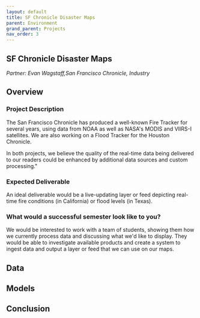 ```yaml
---
layout: default
title: SF Chronicle Disaster Maps
parent: Environment
grand_parent: Projects 
nav_order: 3
---
```



## SF Chronicle Disaster Maps
*Partner: Evan Wagstaff,San Francisco Chronicle, Industry*

## Overview
### Project Description
The San Francisco Chronicle has produced a well-known Fire Tracker for several years, using data from NOAA as well as NASA's MODIS and VIIRS-I satellites. We are also working on a Flood Tracker for the Houston Chronicle. 

In both projects, we believe the quality of the real-time data being delivered to our readers could be enhanced by additional data sources and custom processing."
### Expected Deliverable
An ideal deliverable would be a live-updating layer or feed depicting real-time fire conditions (in California) or flood levels (in Texas).
### What would a successful semester look like to you?
We would be interested to work with a team of students, showing them how we currently process data and discussing what we'd like to display. They would be able to investigate available products and create a system to ingest data and output a layer or feed that we can use on our maps. 


## Data

## Models

## Conclusion


```python

```
